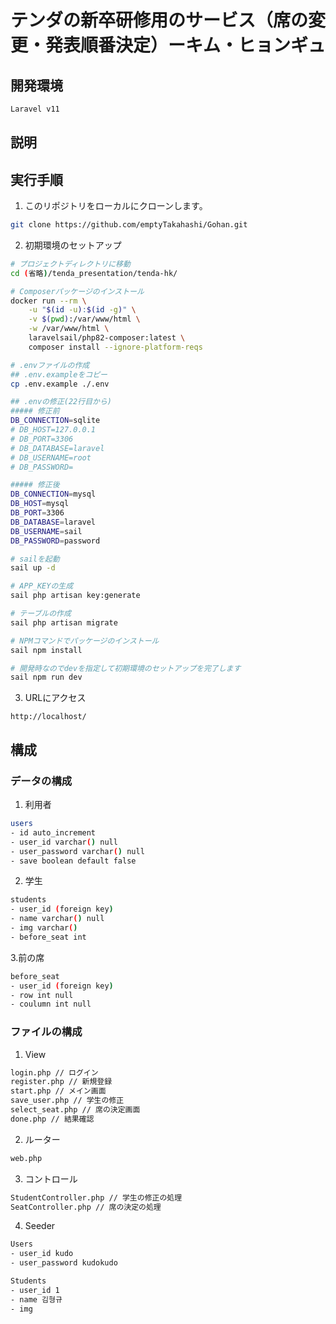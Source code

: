 # テンダの新卒研修用のサービス（席の変更・発表順番決定）ーキム・ヒョンギュ

## 開発環境
```bash
Laravel v11
```

## 説明

## 実行手順

1. このリポジトリをローカルにクローンします。

```bash
git clone https://github.com/emptyTakahashi/Gohan.git
```

2. 初期環境のセットアップ

```bash
# プロジェクトディレクトリに移動
cd (省略)/tenda_presentation/tenda-hk/

# Composerパッケージのインストール
docker run --rm \
    -u "$(id -u):$(id -g)" \
    -v $(pwd):/var/www/html \
    -w /var/www/html \
    laravelsail/php82-composer:latest \
    composer install --ignore-platform-reqs

# .envファイルの作成
## .env.exampleをコピー
cp .env.example ./.env

## .envの修正(22行目から)
##### 修正前
DB_CONNECTION=sqlite
# DB_HOST=127.0.0.1
# DB_PORT=3306
# DB_DATABASE=laravel
# DB_USERNAME=root
# DB_PASSWORD=

##### 修正後
DB_CONNECTION=mysql
DB_HOST=mysql
DB_PORT=3306
DB_DATABASE=laravel
DB_USERNAME=sail
DB_PASSWORD=password

# sailを起動
sail up -d

# APP_KEYの生成
sail php artisan key:generate

# テーブルの作成
sail php artisan migrate

# NPMコマンドでパッケージのインストール
sail npm install

# 開発時なのでdevを指定して初期環境のセットアップを完了します
sail npm run dev
```

3. URLにアクセス

```
http://localhost/
```

## 構成

### データの構成
1. 利用者
```bash
users
- id auto_increment
- user_id varchar() null
- user_password varchar() null
- save boolean default false
```

2. 学生
```bash
students
- user_id (foreign key)
- name varchar() null
- img varchar() 
- before_seat int
```

3.前の席
```bash
before_seat
- user_id (foreign key)
- row int null
- coulumn int null
```

### ファイルの構成
1. View
```bash
login.php // ログイン
register.php // 新規登録
start.php // メイン画面
save_user.php // 学生の修正
select_seat.php // 席の決定画面
done.php // 結果確認
```
2. ルーター
```bash
web.php
```

3. コントロール
```bash
StudentController.php // 学生の修正の処理
SeatController.php // 席の決定の処理
```

4. Seeder
```bash
Users
- user_id kudo
- user_password kudokudo

Students
- user_id 1
- name 김형규
- img

```

